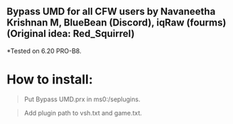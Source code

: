 ## Bypass UMD for all CFW users by Navaneetha Krishnan M, BlueBean (Discord), iqRaw (fourms) (Original idea: Red_Squirrel)

*Tested on 6.20 PRO-B8.

# How to install:

> Put Bypass UMD.prx in ms0:/seplugins.<br>

> Add plugin path to vsh.txt and game.txt.
